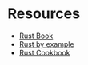 # Resources
* [Rust Book](https://doc.rust-lang.org/book/)
* [Rust by example](https://doc.rust-lang.org/stable/rust-by-example/)
* [Rust Cookbook](https://rust-lang-nursery.github.io/rust-cookbook/)